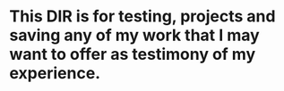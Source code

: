 # 
# This DIR is for testing, projects and saving any of my work that I may want to offer as testimony of my experience.
